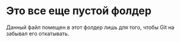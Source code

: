 # Это все еще пустой фолдер

Данный файл помещен в этот фолдер лишь для того, чтобы Git на забывал его откатывать.